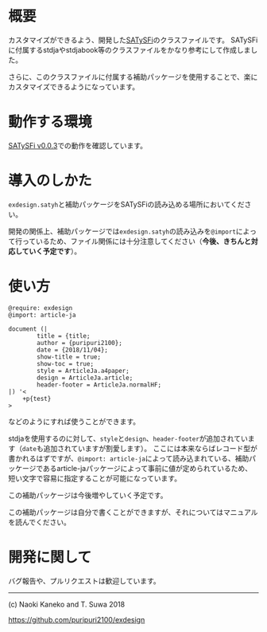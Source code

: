 # 概要

カスタマイズができるよう、開発した[SATySFi](https://gfngfn/SATySFi)のクラスファイルです。
SATySFiに付属するstdjaやstdjabook等のクラスファイルをかなり参考にして作成しました。

さらに、このクラスファイルに付属する補助パッケージを使用することで、楽にカスタマイズできるようになっています。

# 動作する環境

[SATySFi v0.0.3](https://github.com/gfngfn/SATySFi/releases/tag/v0.0.3)での動作を確認しています。

# 導入のしかた

`exdesign.satyh`と補助パッケージをSATySFiの読み込める場所においてください。

開発の関係上、補助パッケージでは`exdesign.satyh`の読み込みを`@import`によって行っているため、ファイル関係には十分注意してください（**今後、きちんと対応していく予定です**）。

# 使い方

~~~
@require: exdesign
@import: article-ja

document (|
        title = {title;
        author = {puripuri2100};
        date = {2018/11/04};
        show-title = true;
        show-toc = true;
        style = ArticleJa.a4paper;
        design = ArticleJa.article;
        header-footer = ArticleJa.normalHF;
|) '<
    +p{test}
>
~~~

などのようにすれば使うことができます。

stdjaを使用するのに対して、`style`と`design`、`header-footer`が追加されています（`date`も追加されていますが割愛します）。
ここには本来ならばレコード型が書かれるはずですが、`@import: article-ja`によって読み込まれている、補助パッケージであるarticle-jaパッケージによって事前に値が定められているため、短い文字で容易に指定することが可能になっています。

この補助パッケージは今後増やしていく予定です。

この補助パッケージは自分で書くことができますが、それについてはマニュアルを読んでください。

# 開発に関して

バグ報告や、プルリクエストは歓迎しています。

---

(c) Naoki Kaneko and T. Suwa 2018

https://github.com/puripuri2100/exdesign